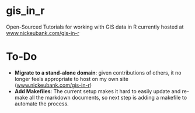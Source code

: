 # gis_in_r
Open-Sourced Tutorials for working with GIS data in R currently hosted at www.nickeubank.com/gis-in-r

To-Do
=================
* **Migrate to a stand-alone domain**: given contributions of others, it no longer feels appropriate to host on my own site (www.nickeubank.com/gis-in-r)
* **Add Makefiles**: The current setup makes it hard to easily update and re-make all the markdown documents, so next step is adding a makefile to automate the process. 
